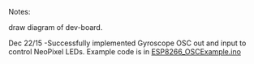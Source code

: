 Notes:

draw diagram of dev-board.

Dec 22/15
-Successfully implemented Gyroscope OSC out and input to control NeoPixel LEDs. Example code is in [ESP8266_OSCExample.ino](https://github.com/sabjorn/dreamIO/tree/master/code/ESP8266_OSCExample/ESP8266_OSCExample)